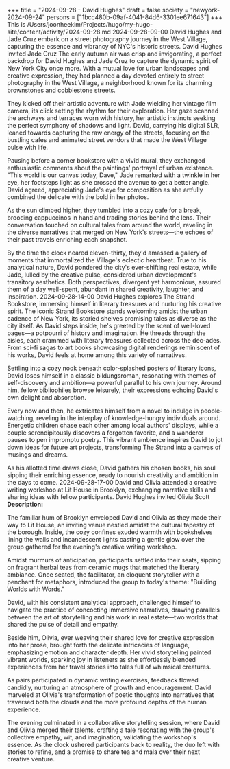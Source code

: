 +++
title = "2024-09-28 - David Hughes"
draft = false
society = "newyork-2024-09-24"
persons = ["1bcc480b-09af-4041-84d6-3301ee671643"]
+++
This is /Users/joonheekim/Projects/hugo/my-hugo-site/content/activity/2024-09-28.md
2024-09-28-09-00
David Hughes and Jade Cruz embark on a street photography journey in the West Village, capturing the essence and vibrancy of NYC's historic streets.
David Hughes invited Jade Cruz
The early autumn air was crisp and invigorating, a perfect backdrop for David Hughes and Jade Cruz to capture the dynamic spirit of New York City once more. With a mutual love for urban landscapes and creative expression, they had planned a day devoted entirely to street photography in the West Village, a neighborhood known for its charming brownstones and cobblestone streets.

They kicked off their artistic adventure with Jade wielding her vintage film camera, its click setting the rhythm for their exploration. Her gaze scanned the archways and terraces worn with history, her artistic instincts seeking the perfect symphony of shadows and light. David, carrying his digital SLR, leaned towards capturing the raw energy of the streets, focusing on the bustling cafes and animated street vendors that made the West Village pulse with life.

Pausing before a corner bookstore with a vivid mural, they exchanged enthusiastic comments about the paintings' portrayal of urban existence. "This world is our canvas today, Dave," Jade remarked with a twinkle in her eye, her footsteps light as she crossed the avenue to get a better angle. David agreed, appreciating Jade's eye for composition as she artfully combined the delicate with the bold in her photos.

As the sun climbed higher, they tumbled into a cozy cafe for a break, brooding cappuccinos in hand and trading stories behind the lens. Their conversation touched on cultural tales from around the world, reveling in the diverse narratives that merged on New York's streets—the echoes of their past travels enriching each snapshot.

By the time the clock neared eleven-thirty, they'd amassed a gallery of moments that immortalized the Village's eclectic heartbeat. True to his analytical nature, David pondered the city's ever-shifting real estate, while Jade, lulled by the creative pulse, considered urban development's transitory aesthetics. Both perspectives, divergent yet harmonious, assured them of a day well-spent, abundant in shared creativity, laughter, and inspiration.
2024-09-28-14-00
David Hughes explores The Strand Bookstore, immersing himself in literary treasures and nurturing his creative spirit.
The iconic Strand Bookstore stands welcoming amidst the urban cadence of New York, its storied shelves promising tales as diverse as the city itself. As David steps inside, he's greeted by the scent of well-loved pages—a potpourri of history and imagination. He threads through the aisles, each crammed with literary treasures collected across the dec-ades. From sci-fi sagas to art books showcasing digital renderings reminiscent of his works, David feels at home among this variety of narratives. 

Settling into a cozy nook beneath color-splashed posters of literary icons, David loses himself in a classic bildungsroman, resonating with themes of self-discovery and ambition—a powerful parallel to his own journey. Around him, fellow bibliophiles browse leisurely, their expressions echoing David's own delight and absorption. 

Every now and then, he extricates himself from a novel to indulge in people-watching, reveling in the interplay of knowledge-hungry individuals around. Energetic children chase each other among local authors' displays, while a couple serendipitously discovers a forgotten favorite, and a wanderer pauses to pen impromptu poetry. This vibrant ambience inspires David to jot down ideas for future art projects, transforming The Strand into a canvas of musings and dreams.

As his allotted time draws close, David gathers his chosen books, his soul sipping their enriching essence, ready to nourish creativity and ambition in the days to come.
2024-09-28-17-00
David and Olivia attended a creative writing workshop at Lit House in Brooklyn, exchanging narrative skills and sharing ideas with fellow participants.
David Hughes invited Olivia Scott
**Description:**

The familiar hum of Brooklyn enveloped David and Olivia as they made their way to Lit House, an inviting venue nestled amidst the cultural tapestry of the borough. Inside, the cozy confines exuded warmth with bookshelves lining the walls and incandescent lights casting a gentle glow over the group gathered for the evening's creative writing workshop.

Amidst murmurs of anticipation, participants settled into their seats, sipping on fragrant herbal teas from ceramic mugs that matched the literary ambiance. Once seated, the facilitator, an eloquent storyteller with a penchant for metaphors, introduced the group to today's theme: "Building Worlds with Words."

David, with his consistent analytical approach, challenged himself to navigate the practice of concocting immersive narratives, drawing parallels between the art of storytelling and his work in real estate—two worlds that shared the pulse of detail and empathy.

Beside him, Olivia, ever weaving their shared love for creative expression into her prose, brought forth the delicate intricacies of language, emphasizing emotion and character depth. Her vivid storytelling painted vibrant worlds, sparking joy in listeners as she effortlessly blended experiences from her travel stories into tales full of whimsical creatures.

As pairs participated in dynamic writing exercises, feedback flowed candidly, nurturing an atmosphere of growth and encouragement. David marveled at Olivia's transformation of poetic thoughts into narratives that traversed both the clouds and the more profound depths of the human experience.

The evening culminated in a collaborative storytelling session, where David and Olivia merged their talents, crafting a tale resonating with the group's collective empathy, wit, and imagination, validating the workshop's essence. As the clock ushered participants back to reality, the duo left with stories to refine, and a promise to share tea and mala over their next creative venture.
